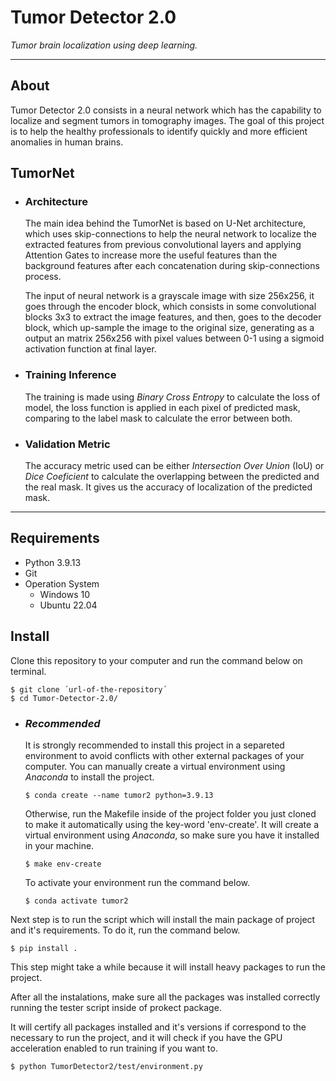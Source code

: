 # **Tumor Detector 2.0**
*Tumor brain localization using deep learning.*

---
## **About**
Tumor Detector 2.0 consists in a neural network which has the capability to localize and segment tumors in tomography images. The goal of this project is to help the healthy professionals to identify quickly and more efficient anomalies in human brains.

## **TumorNet**
- ### **Architecture**
    The main idea behind the TumorNet is based on U-Net architecture, which uses skip-connections to help the neural network to localize the extracted features from previous convolutional layers and applying Attention Gates to increase more the useful features than the background features after each concatenation during skip-connections process.

    The input of neural network is a grayscale image with size 256x256, it goes through the encoder block, which consists in some convolutional blocks 3x3 to extract the image features, and then, goes to the decoder block, which up-sample the image to the original size, generating as a output an matrix 256x256 with pixel values between 0-1 using a sigmoid activation function at final layer.

- ### **Training Inference**

    The training is made using *Binary Cross Entropy* to calculate the loss of model, the loss function is applied in each pixel of predicted mask, comparing to the label mask to calculate the error between both.

- ### **Validation Metric**
    The accuracy metric used can be either *Intersection Over Union* (IoU) or *Dice Coeficient* to calculate the overlapping between the predicted and the real mask. It gives us the accuracy of localization of the predicted mask.

---
## **Requirements**
- Python 3.9.13
- Git
- Operation System
    - Windows 10
    - Ubuntu 22.04

## **Install**
Clone this repository to your computer and run the command below on terminal.
```
$ git clone ´url-of-the-repository´
$ cd Tumor-Detector-2.0/
```

- ### *Recommended*
    It is strongly recommended to install this project in a separeted environment to avoid conflicts with other external packages of your computer. You can manually create a virtual environment using *Anaconda* to install the project.
    ```
    $ conda create --name tumor2 python=3.9.13
    ```
    Otherwise, run the Makefile inside of the project folder you just cloned to make it automatically using the key-word 'env-create'. It will create a virtual environment using *Anaconda*, so make sure you have it installed in your machine.
    ```
    $ make env-create
    ```
    To activate your environment run the command below.
    ```
    $ conda activate tumor2
    ```
Next step is to run the script which will install the main package of project and it's requirements. To do it, run the command below.
```
$ pip install .
```
This step might take a while because it will install heavy packages to run the project.

After all the instalations, make sure all the packages was installed correctly running the tester script inside of prokect package.

It will certify all packages installed and it's versions if correspond to the necessary to run the project, and it will check if you have the GPU acceleration enabled to run training if you want to.
```
$ python TumorDetector2/test/environment.py
```